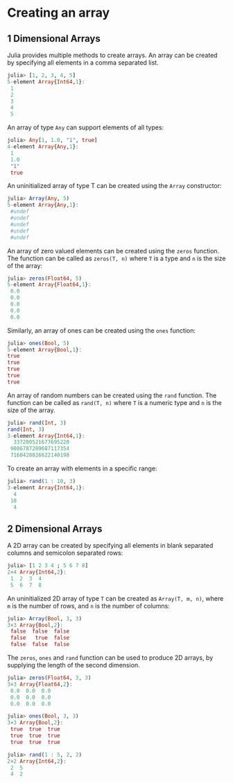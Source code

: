 # Creating an array

## 1 Dimensional Arrays
Julia provides multiple methods to create arrays. An array can be created by specifying all elements in a comma separated list.

```julia
julia> [1, 2, 3, 4, 5]
5-element Array{Int64,1}:
 1
 2
 3
 4
 5
```

An array of type `Any` can support elements of all types:
```julia
julia> Any[1, 1.0, "1", true]
4-element Array{Any,1}:
 1   
 1.0
 "1"
 true
```

An uninitialized array of type T can be created using the `Array` constructor:

```julia
julia> Array(Any, 5)
5-element Array{Any,1}:
 #undef
 #undef
 #undef
 #undef
 #undef
```

An array of zero valued elements can be created using the `zeros` function. The function can
be called as `zeros(T, n)` where `T` is a type and `n` is the size of the array:

```julia
julia> zeros(Float64, 5)
5-element Array{Float64,1}:
 0.0
 0.0
 0.0
 0.0
 0.0
```

 Similarly, an array of ones can be created using the `ones` function:

 ```julia
 julia> ones(Bool, 5)
5-element Array{Bool,1}:
 true
 true
 true
 true
 true
```
An array of random numbers can be created using the `rand` function. The function can be called as `rand(T, n)` where `T` is a numeric type and `n` is the size of the array.

```julia
julia> rand(Int, 3)
rand(Int, 3)
3-element Array{Int64,1}:
  337280521677695220
 9086787289687117354
 7160428826622140198
```

To create an array with elements in a specific range:
```julia
julia> rand(1 : 10, 3)
3-element Array{Int64,1}:
  4
 10
  4
```

## 2 Dimensional Arrays

A 2D array can be created by specifying all elements in blank separated columns and semicolon separated rows:

```julia
julia> [1 2 3 4 ; 5 6 7 8]
2×4 Array{Int64,2}:
 1  2  3  4
 5  6  7  8
```

An uninitialized 2D array of type `T` can be created as `Array(T, m, n)`, where `m` is the number of rows, and `n` is the number of columns:

```julia
julia> Array(Bool, 3, 3)
3×3 Array{Bool,2}:
 false  false  false
 false   true  false
 false  false  false
```

The `zeros`, `ones` and `rand` function can be used to produce 2D arrays, by supplying the length of the second dimension.

```julia
julia> zeros(Float64, 3, 3)
3×3 Array{Float64,2}:
 0.0  0.0  0.0
 0.0  0.0  0.0
 0.0  0.0  0.0

julia> ones(Bool, 3, 3)
3×3 Array{Bool,2}:
 true  true  true
 true  true  true
 true  true  true

julia> rand(1 : 5, 2, 2)
2×2 Array{Int64,2}:
 2  5
 4  2
```
